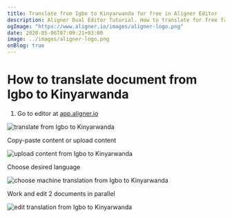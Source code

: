 ```yaml
---
title: Translate from Igbo to Kinyarwanda for free in Aligner Editor
description: Aligner Dual Editor Tutorial. How to translate for free from Igbo to Kinyarwanda. Aligner is multilingual document management platform. 
ogImage: "https://www.aligner.io/images/aligner-logo.png"
date: 2020-05-06T07:09:21+03:00
image: ../images/aligner-logo.png
onBlog: true
---
```


# How to translate document from Igbo to Kinyarwanda

1. Go to editor at [app.aligner.io](https://app.aligner.io "Aligner App web page")

![translate from Igbo to Kinyarwanda](../aligner-blank-editor.png "translate from Igbo to Kinyarwanda")

Copy-paste content or upload content

![upload content from Igbo to Kinyarwanda](../aligner-uploaded-document.png "upload content from Igbo to Kinyarwanda")

Choose desired language

![choose machine translation from Igbo to Kinyarwanda](../aligner-language-dropdown.png "choose machine translation from Igbo to Kinyarwanda")

Work and edit 2 documents in parallel

![edit translation from Igbo to Kinyarwanda](../aligner-double-sitded-editor.png "edit translation from Igbo to Kinyarwanda")

